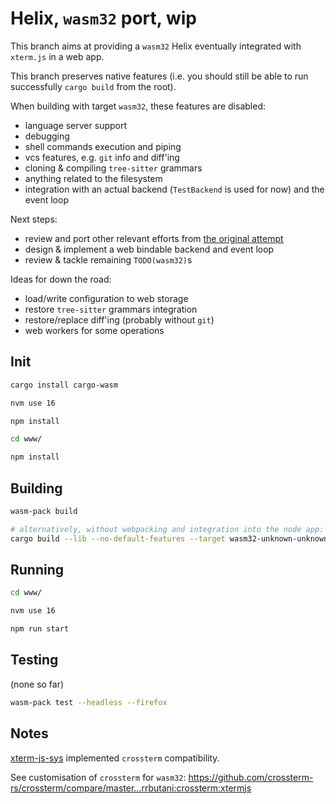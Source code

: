# Helix, `wasm32` port, wip

This branch aims at providing a `wasm32` Helix eventually integrated with `xterm.js` in a web app.

This branch preserves native features (i.e. you should still be able to run successfully `cargo build` from the root).

When building with target `wasm32`, these features are disabled:

* language server support
* debugging
* shell commands execution and piping
* vcs features, e.g. `git` info and diff'ing
* cloning & compiling `tree-sitter` grammars
* anything related to the filesystem
* integration with an actual backend (`TestBackend` is used for now) and the event loop

Next steps:

* review and port other relevant efforts from [the original attempt](https://github.com/helix-editor/helix/tree/gui)
* design & implement a web bindable backend and event loop
* review & tackle remaining `TODO(wasm32)`s

Ideas for down the road:

* load/write configuration to web storage
* restore `tree-sitter` grammars integration
* restore/replace diff'ing (probably without `git`)
* web workers for some operations

## Init

```sh
cargo install cargo-wasm

nvm use 16

npm install

cd www/

npm install
```

## Building

```sh
wasm-pack build

# alternatively, without webpacking and integration into the node app:
cargo build --lib --no-default-features --target wasm32-unknown-unknown
```

## Running

```sh
cd www/

nvm use 16

npm run start
```

## Testing

(none so far)

```sh
wasm-pack test --headless --firefox
```

## Notes

[xterm-js-sys](https://github.com/rrbutani/xterm-js-sys/tree/main) implemented `crossterm` compatibility.

See customisation of `crossterm` for `wasm32`: <https://github.com/crossterm-rs/crossterm/compare/master...rrbutani:crossterm:xtermjs>
